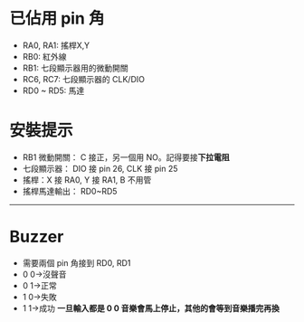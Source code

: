 # 已佔用 pin 角
* RA0, RA1: 搖桿X,Y
* RB0: 紅外線
* RB1: 七段顯示器用的微動開關
* RC6, RC7: 七段顯示器的 CLK/DIO
* RD0 ~ RD5: 馬達

# 安裝提示
* RB1 微動開關： C 接正，另一個用 NO。記得要接**下拉電阻**
* 七段顯示器： DIO 接 pin 26, CLK 接 pin 25
* 搖桿：X 接 RA0, Y 接 RA1, B 不用管
* 搖桿馬達輸出： RD0~RD5

----
# Buzzer
* 需要兩個 pin 角接到 RD0, RD1
* 0 0->沒聲音
* 0 1->正常
* 1 0->失敗
* 1 1->成功
**一旦輸入都是 0 0 音樂會馬上停止，其他的會等到音樂播完再換**
